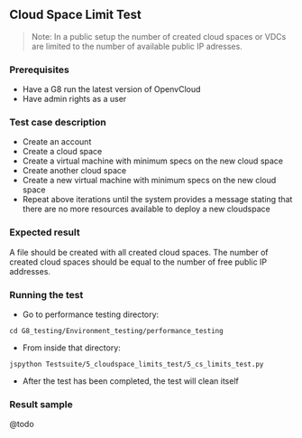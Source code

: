 ## Cloud Space Limit Test

> Note: In a public setup the number of created cloud spaces or VDCs are limited to the number of available public IP adresses.

### Prerequisites

- Have a G8 run the latest version of OpenvCloud
- Have admin rights as a user

### Test case description
- Create an account
- Create a cloud space
- Create a virtual machine with minimum specs on the new cloud space
- Create another cloud space
- Create a new virtual machine with minimum specs on the new cloud space
- Repeat above iterations until the system provides a message stating that there are no more resources available to deploy a new cloudspace

### Expected result

A file should be created with all created cloud spaces. The number of created cloud spaces should be equal to the number of free public IP addresses.  

### Running the test
- Go to performance testing directory:  
```
cd G8_testing/Environment_testing/performance_testing
```
- From inside that directory:  
```
jspython Testsuite/5_cloudspace_limits_test/5_cs_limits_test.py
```
- After the test has been completed, the test will clean itself

### Result sample

@todo